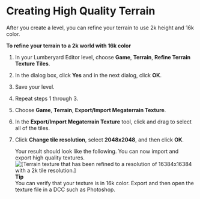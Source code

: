 # Creating High Quality Terrain<a name="terrain-high-quality"></a>

After you create a level, you can refine your terrain to use 2k height and 16k color\.

**To refine your terrain to a 2k world with 16k color**

1. In your Lumberyard Editor level, choose **Game**, **Terrain**, **Refine Terrain Texture Tiles**\.

1. In the dialog box, click **Yes** and in the next dialog, click **OK**\.

1. Save your level\.

1. Repeat steps 1 through 3\.

1. Choose **Game**, **Terrain**, **Export/Import Megaterrain Texture**\.

1. In the **Export/Import Megaterrain Texture** tool, click and drag to select all of the tiles\.

1. Click **Change tile resolution**, select **2048x2048**, and then click **OK**\.

   Your result should look like the following\. You can now import and export high quality textures\.  
![\[Terrain texture that has been refined to a resolution of 16384x16384 with a 2k tile resolution.\]](http://docs.aws.amazon.com/lumberyard/latest/userguide/images/terrain-high-quality.png)
**Tip**  
You can verify that your texture is in 16k color\. Export and then open the texture file in a DCC such as Photoshop\.